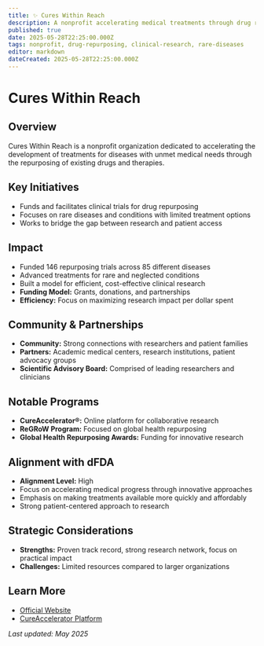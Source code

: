 ```yaml
---
title: ✨ Cures Within Reach
description: A nonprofit accelerating medical treatments through drug repurposing research
published: true
date: 2025-05-28T22:25:00.000Z
tags: nonprofit, drug-repurposing, clinical-research, rare-diseases
editor: markdown
dateCreated: 2025-05-28T22:25:00.000Z
---
```


# Cures Within Reach

## Overview
Cures Within Reach is a nonprofit organization dedicated to accelerating the development of treatments for diseases with unmet medical needs through the repurposing of existing drugs and therapies.

## Key Initiatives
- Funds and facilitates clinical trials for drug repurposing
- Focuses on rare diseases and conditions with limited treatment options
- Works to bridge the gap between research and patient access

## Impact
- Funded 146 repurposing trials across 85 different diseases
- Advanced treatments for rare and neglected conditions
- Built a model for efficient, cost-effective clinical research
- **Funding Model:** Grants, donations, and partnerships
- **Efficiency:** Focus on maximizing research impact per dollar spent

## Community & Partnerships
- **Community:** Strong connections with researchers and patient families
- **Partners:** Academic medical centers, research institutions, patient advocacy groups
- **Scientific Advisory Board:** Comprised of leading researchers and clinicians

## Notable Programs
- **CureAccelerator®:** Online platform for collaborative research
- **ReGRoW Program:** Focused on global health repurposing
- **Global Health Repurposing Awards:** Funding for innovative research

## Alignment with dFDA
- **Alignment Level:** High
- Focus on accelerating medical progress through innovative approaches
- Emphasis on making treatments available more quickly and affordably
- Strong patient-centered approach to research

## Strategic Considerations
- **Strengths:** Proven track record, strong research network, focus on practical impact
- **Challenges:** Limited resources compared to larger organizations

## Learn More
- [Official Website](https://www.cureswithinreach.org/)
- [CureAccelerator Platform](https://cureaccelerator.org/)

*Last updated: May 2025*
